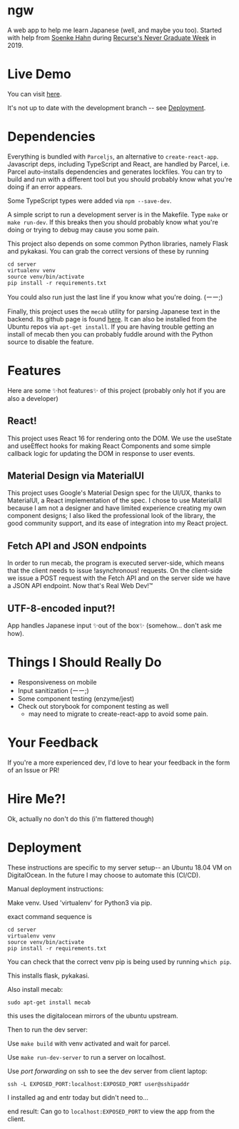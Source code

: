 # ngw

A web app to help me learn Japanese (well, and maybe you too). Started with help from [Soenke Hahn](https://github.com/soenkehahn) during [Recurse's Never Graduate Week](https://www.recurse.com/) in 2019.

# Live Demo

You can visit [here](http://app.caroline-lin.com).

It's not up to date with the development branch -- see [Deployment](#Deployment).

# Dependencies

Everything is bundled with `Parceljs`, an alternative to `create-react-app`.
Javascript deps, including TypeScript and React, are handled by Parcel,
i.e. Parcel auto-installs dependencies and generates lockfiles.
You can try to build and run with a different tool
but you should probably know what you're doing
if an error appears.

Some TypeScript types were added via `npm --save-dev`.

A simple script to run a development server is in the Makefile.
Type `make` or `make run-dev`.
If this breaks then you should probably know what you're doing
or trying to debug may cause you some pain.

This project also depends on some common Python libraries,
namely Flask and pykakasi. You can grab the correct versions of these by running 

```
cd server
virtualenv venv
source venv/bin/activate
pip install -r requirements.txt
```

You could also run just the last line if you know what you're doing. (ーー;)

Finally, this project uses the `mecab` utility for parsing Japanese text
in the backend.
Its github page is found [here](https://github.com/taku910/mecab).
It can also be installed from the Ubuntu repos via `apt-get install`.
If you are having trouble getting an install of mecab then you can probably fuddle around 
with the Python source to disable the feature.

# Features
Here are some ✨hot features✨ of this project (probably only hot if you are also a developer)

## React!
This project uses React 16 for rendering onto the DOM.
We use the useState and useEffect hooks for making React Components
and some simple callback logic
for updating the DOM in response to user events.

## Material Design via MaterialUI
This project uses Google's Material Design spec for the UI/UX, thanks to
MaterialUI, a React implementation of the spec.
I chose to use MaterialUI because I am not a designer and have limited experience creating my own
component designs;
I also liked the professional look of the library, the good community support, 
and its ease of integration into my React project.

## Fetch API and JSON endpoints
In order to run mecab, the program is executed server-side, which means that
the client needs to issue !asynchronous! requests.
On the client-side we issue a POST request with the Fetch API
and on the server side we have a JSON API endpoint.
Now that's Real Web Dev!™

## UTF-8-encoded input?!
App handles Japanese input ✨out of the box✨ (somehow... don't ask me how).

# Things I Should Really Do
- Responsiveness on mobile
- Input sanitization (ーー;)
- Some component testing (enzyme/jest)
- Check out storybook for component testing as well
  - may need to migrate to create-react-app to avoid some pain.

# Your Feedback
If you're a more experienced dev, I'd love to hear your feedback in the form of an Issue or PR!

# Hire Me?!
Ok, actually no don't do this (i'm flattered though)

# Deployment
These instructions are specific to my server setup-- an Ubuntu 18.04 VM on DigitalOcean.
In the future I may choose to automate this (CI/CD).

Manual deployment instructions:

Make venv. Used 'virtualenv' for Python3 via pip.

exact command sequence is

```
cd server
virtualenv venv
source venv/bin/activate
pip install -r requirements.txt
```

You can check that the correct venv pip is being used by running `which pip`.

This installs flask, pykakasi.

Also install mecab:

`sudo apt-get install mecab`

this uses the digitalocean mirrors of the ubuntu upstream.

Then to run the dev server:

Use `make build` with venv activated and wait for parcel.

Use `make run-dev-server` to run a server on localhost.

Use *port forwarding* on ssh to see the dev server from client laptop:

`ssh -L EXPOSED_PORT:localhost:EXPOSED_PORT user@sshipaddr`

I installed ag and entr today but didn't need to...

end result: 
Can go to `localhost:EXPOSED_PORT` to view the app from the client.
